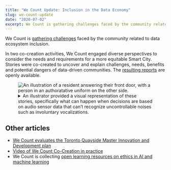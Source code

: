 ```yaml
---
title: "We Count Update: Inclusion in the Data Economy"
slug: we-count-update
date: "2020-07-02"
excerpt: We Count is gathering challenges faced by the community related to data ecosystem inclusion.
---
```


We Count is [gathering challenges](https://wecount.inclusivedesign.ca/inclusion-challenges/) faced by the community
related to data ecosystem inclusion.

In two co-creation activities, We Count engaged diverse perspectives to consider the needs and requirements for a more
equitable Smart City. Stories were co-created to uncover and explain challenges, needs, benefits and potential dangers
of data-driven communities. The [resulting reports](https://wecount.inclusivedesign.ca/views/journeys-through-the-digital-innovation-appendix-of-the-master-innovation-and-development-plan/)
are openly available.

<figure>
    <img
        src="/news/images/we-count-smart-city.png"
        alt="An illustration of a resident answering their front door, with a person in an authoratative uniform on the
            other side."
        >
    <figcaption>
        <details>
            <summary>
                An illustrator provided a visual representation of these stories, specifically what can happen when
                decisions are based on audio sensor data that can’t recognize uncontrollable noises such as involuntary
                vocalizations.
            </summary>
            <p>
                An image showing a homeowner answering their front door, with a person in an uniform on the other side.
                The homeowner has a dismayed expression on their face, and the person in the uniform is saying: "I just
                respond to what the system tells me, and the system is saying you're too loud."
            </p>
        </details>
    </figcaption>
</figure>

## Other articles

* [We Count evaluates the Toronto Quayside Master Innovation and Development plan](https://wecount.inclusivedesign.ca/views/project-we-count-evaluates-torontos-quayside-master-innovation-and-development-plan/)
* [Video of We Count Co-Creation in practice](https://youtu.be/t8KaR3-v_V8)
* We Count is collecting [open learning resources on ethics in AI and machine learning](https://wecount.inclusivedesign.ca/learn/)
